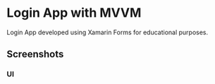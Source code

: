 # Login App with MVVM

Login App developed using Xamarin Forms for educational purposes.

## Screenshots

### UI
